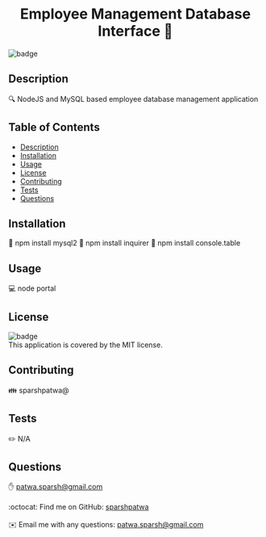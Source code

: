 
<h1 align="center">Employee Management Database Interface 👋</h1>

![badge](https://img.shields.io/badge/license-MIT-brightgreen)<br />

## Description
🔍 NodeJS and MySQL based employee database management application

## Table of Contents
- [Description](#description)
- [Installation](#installation)
- [Usage](#usage)
- [License](#license)
- [Contributing](#contributing)
- [Tests](#tests)
- [Questions](#questions)

## Installation
💾 npm install mysql2
💾 npm install inquirer
💾 npm install console.table

## Usage
💻 node portal

## License
![badge](https://img.shields.io/badge/license-MIT-brightgreen)
<br />
This application is covered by the MIT license. 

## Contributing
👪 sparshpatwa@

## Tests
✏️ N/A

## Questions
✋ patwa.sparsh@gmail.com<br />
<br />
:octocat: Find me on GitHub: [sparshpatwa](https://github.com/sparshpatwa)<br />
<br />
✉️ Email me with any questions: patwa.sparsh@gmail.com<br /><br />
